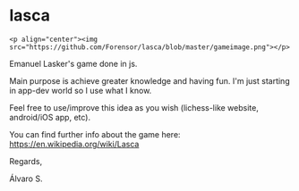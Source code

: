 # lasca

```
<p align="center"><img src="https://github.com/Forensor/lasca/blob/master/gameimage.png"></p>
```

Emanuel Lasker's game done in js.

Main purpose is achieve greater knowledge and having fun. I'm just starting in app-dev world so I use what I know.

Feel free to use/improve this idea as you wish (lichess-like website, android/iOS app, etc).

You can find further info about the game here: https://en.wikipedia.org/wiki/Lasca

Regards,

Álvaro S.
